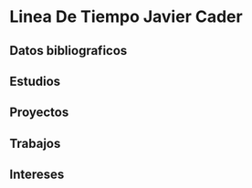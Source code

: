 # Linea De Tiempo Javier Cader

## Datos bibliograficos

## Estudios

## Proyectos

## Trabajos

## Intereses
